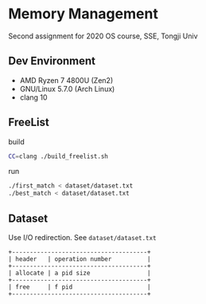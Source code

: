 # Memory Management

Second assignment for 2020 OS course, SSE, Tongji Univ

## Dev Environment

- AMD Ryzen 7 4800U (Zen2)
- GNU/Linux 5.7.0 (Arch Linux)
- clang 10

## FreeList

build

```bash
CC=clang ./build_freelist.sh
```

run

```bash
./first_match < dataset/dataset.txt
./best_match < dataset/dataset.txt
```

## Dataset

Use I/O redirection. See `dataset/dataset.txt`

```
+--------------------------------------+
| header   | operation number          |
+--------------------------------------+
| allocate | a pid size                |
+--------------------------------------+
| free     | f pid                     |
+--------------------------------------+
```